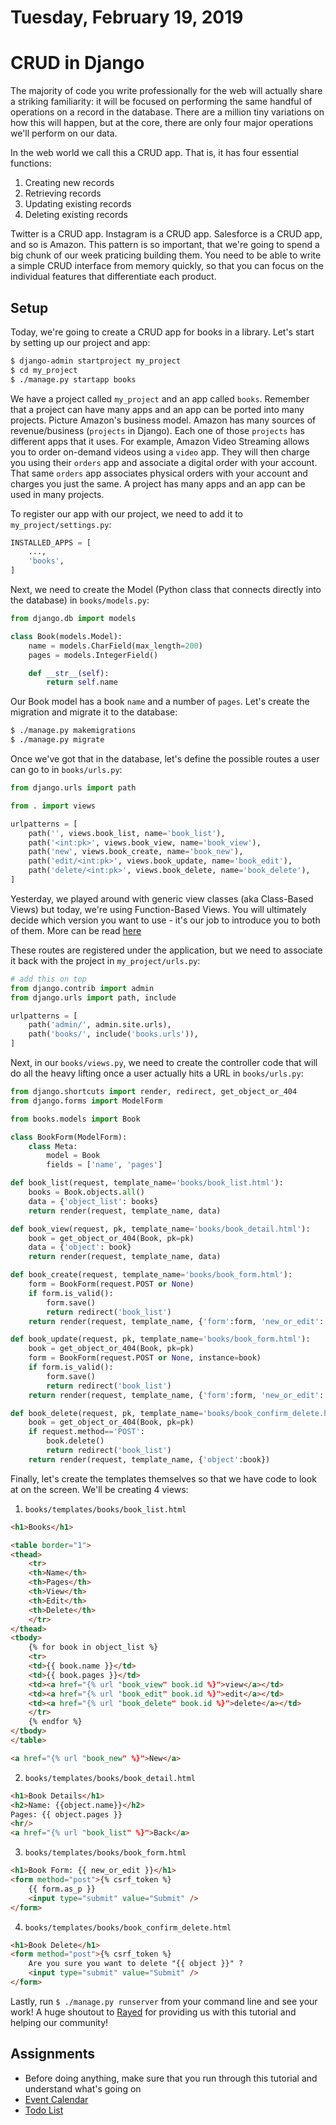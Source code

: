 Tuesday, February 19, 2019
=====================
# CRUD in Django

The majority of code you write professionally for the web will actually share a striking familiarity: it will be focused on performing the same handful of operations on a record in the database. There are a million tiny variations on how this will happen, but at the core, there are only four major operations we'll perform on our data.

In the web world we call this a CRUD app. That is, it has four essential functions:

1. Creating new records
2. Retrieving records
3. Updating existing records
4. Deleting existing records

Twitter is a CRUD app. Instagram is a CRUD app. Salesforce is a CRUD app, and so is Amazon. This pattern is so important, that we're going to spend a big chunk of our week praticing building them. You need to be able to write a simple CRUD interface from memory quickly, so that you can focus on the individual features that differentiate each product.

## Setup
Today, we're going to create a CRUD app for books in a library. Let's start by setting up our project and app:
```bash
$ django-admin startproject my_project
$ cd my_project
$ ./manage.py startapp books
```
We have a project called `my_project` and an app called `books`. Remember that a project can have many apps and an app can be ported into many projects. Picture Amazon's business model. Amazon has many sources of revenue/business (`projects` in Django). Each one of those `projects` has different apps that it uses. For example, Amazon Video Streaming allows you to order on-demand videos using a `video` app. They will then charge you using their `orders` app and associate a digital order with your account. That same `orders` app associates physical orders with your account and charges you just the same. A project has many apps and an app can be used in many projects.

To register our app with our project, we need to add it to `my_project/settings.py`:
```python
INSTALLED_APPS = [
    ...,
    'books',
]
```

Next, we need to create the Model (Python class that connects directly into the database) in `books/models.py`:
```python
from django.db import models

class Book(models.Model):
    name = models.CharField(max_length=200)
    pages = models.IntegerField()

    def __str__(self):
        return self.name
```

Our Book model has a book `name` and a number of `pages`. Let's create the migration and migrate it to the database:

```bash
$ ./manage.py makemigrations
$ ./manage.py migrate
```

Once we've got that in the database, let's define the possible routes a user can go to in `books/urls.py`:
```python
from django.urls import path

from . import views

urlpatterns = [
    path('', views.book_list, name='book_list'),
    path('<int:pk>', views.book_view, name='book_view'),
    path('new', views.book_create, name='book_new'),
    path('edit/<int:pk>', views.book_update, name='book_edit'),
    path('delete/<int:pk>', views.book_delete, name='book_delete'),
]
```
Yesterday, we played around with generic view classes (aka Class-Based Views) but today, we're using Function-Based Views. You will ultimately decide which version you want to use - it's our job to introduce you to both of them. More can be read [here](https://simpleisbetterthancomplex.com/article/2017/03/21/class-based-views-vs-function-based-views.html)

These routes are registered under the application, but we need to associate it back with the project in `my_project/urls.py`:

```python
# add this on top
from django.contrib import admin
from django.urls import path, include

urlpatterns = [
    path('admin/', admin.site.urls),
    path('books/', include('books.urls')),
]
```

Next, in our `books/views.py`, we need to create the controller code that will do all the heavy lifting once a user actually hits a URL in `books/urls.py`:

```python
from django.shortcuts import render, redirect, get_object_or_404
from django.forms import ModelForm

from books.models import Book

class BookForm(ModelForm):
    class Meta:
        model = Book
        fields = ['name', 'pages']

def book_list(request, template_name='books/book_list.html'):
    books = Book.objects.all()
    data = {'object_list': books}
    return render(request, template_name, data)

def book_view(request, pk, template_name='books/book_detail.html'):
    book = get_object_or_404(Book, pk=pk)
    data = {'object': book}
    return render(request, template_name, data)

def book_create(request, template_name='books/book_form.html'):
    form = BookForm(request.POST or None)
    if form.is_valid():
        form.save()
        return redirect('book_list')
    return render(request, template_name, {'form':form, 'new_or_edit': 'New'})

def book_update(request, pk, template_name='books/book_form.html'):
    book = get_object_or_404(Book, pk=pk)
    form = BookForm(request.POST or None, instance=book)
    if form.is_valid():
        form.save()
        return redirect('book_list')
    return render(request, template_name, {'form':form, 'new_or_edit': 'Edit'})

def book_delete(request, pk, template_name='books/book_confirm_delete.html'):
    book = get_object_or_404(Book, pk=pk)    
    if request.method=='POST':
        book.delete()
        return redirect('book_list')
    return render(request, template_name, {'object':book})
```

Finally, let's create the templates themselves so that we have code to look at on the screen. We'll be creating 4 views: 
1. `books/templates/books/book_list.html`
```html
<h1>Books</h1>

<table border="1">
<thead>
    <tr>
    <th>Name</th>
    <th>Pages</th>
    <th>View</th>
    <th>Edit</th>
    <th>Delete</th>
    </tr>
</thead>
<tbody>
    {% for book in object_list %}
    <tr>
    <td>{{ book.name }}</td>
    <td>{{ book.pages }}</td>
    <td><a href="{% url "book_view" book.id %}">view</a></td>
    <td><a href="{% url "book_edit" book.id %}">edit</a></td>
    <td><a href="{% url "book_delete" book.id %}">delete</a></td>
    </tr>
    {% endfor %}
</tbody>
</table>

<a href="{% url "book_new" %}">New</a>
```
2. `books/templates/books/book_detail.html`
```html
<h1>Book Details</h1>
<h2>Name: {{object.name}}</h2>
Pages: {{ object.pages }}
<hr/>
<a href="{% url "book_list" %}">Back</a>
```

3. `books/templates/books/book_form.html`
```html
<h1>Book Form: {{ new_or_edit }}</h1>
<form method="post">{% csrf_token %}
    {{ form.as_p }}
    <input type="submit" value="Submit" />
</form>
```

4. `books/templates/books/book_confirm_delete.html`
```html
<h1>Book Delete</h1>
<form method="post">{% csrf_token %}
    Are you sure you want to delete "{{ object }}" ?
    <input type="submit" value="Submit" />
</form>
```
Lastly, run `$ ./manage.py runserver` from your command line and see your work!
A huge shoutout to [Rayed](https://rayed.com/posts/2018/05/django-crud-create-retrieve-update-delete/) for providing us with this tutorial and helping our community!

## Assignments
- Before doing anything, make sure that you run through this tutorial and understand what's going on
- [Event Calendar](https://github.com/hotelplatoon/django-event-calendar)
- [Todo List](https://github.com/hotelplatoon/django-todo)